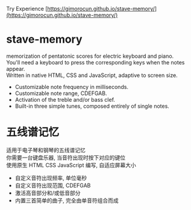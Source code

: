 Try Experience [https://gimorocun.github.io/stave-memory/](https://gimorocun.github.io/stave-memory/)

# stave-memory
memorization of pentatonic scores for electric keyboard and piano.<br/>
You'll need a keyboard to press the corresponding keys when the notes appear.<br/>
Written in native HTML, CSS and JavaScript, adaptive to screen size.

- Customizable note frequency in milliseconds.
- Customizable note range, CDEFGAB.
- Activation of the treble and/or bass clef.
- Built-in three simple tunes, composed entirely of single notes.

# 五线谱记忆
适用于电子琴和钢琴的五线谱记忆<br/>
你需要一台键盘乐器, 当音符出现时按下对应的键位<br/>
使用原生 HTML CSS JavaScript 编写, 自适应屏幕大小

- 自定义音符出现频率, 单位毫秒
- 自定义音符出现范围, CDEFGAB
- 激活高音部分和/或低音部分
- 内置三首简单的曲子, 完全由单音符组合而成
